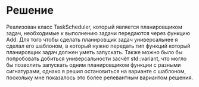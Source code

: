 # Решение

Реализован класс TaskScheduler, который является планировщиком задач, необходимые к выполнению задачи передаются через функцию Add. Для того чтобы сделать планировщик задач универсальнее я сделал его шаблоном, в который нужно передать тип функций который планировщик задач должен уметь запускать. Также можно было бы попробовать добиться универсальности засчёт std::variant, что могло бы позволить запускать одним планировщиком функции с разными сигнатурами, однако я решил остановиться на варианте с шаблоном, поскольку мне показалось это более релевантным вариантом решения.

